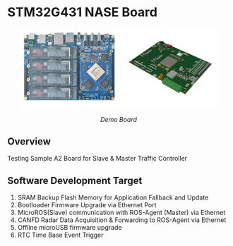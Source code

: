 # STM32G431 NASE Board

<div style="text-align: center;">
  <img src="docs/pics/Demo_Board.png" alt="Demo Board" style="width: 450px; max-width: 100%; height: auto; display: block; margin: 0 auto;"/>
  <p><em>Demo Board</em></p>
</div>

## Overview
Testing Sample A2 Board for Slave & Master Traffic Controller


## Software Development Target
1) SRAM Backup Flash Memory for Application Fallback and Update
2) Bootloader Firmware Upgrade via Ethernet Port
3) MicroROS(Slave) communication with ROS-Agent (Master) via Ethernet
4) CANFD Radar Data Acquisition & Forwarding to ROS-Agent via Ethernet
5) Offline microUSB firmware upgrade
6) RTC Time Base Event Trigger
